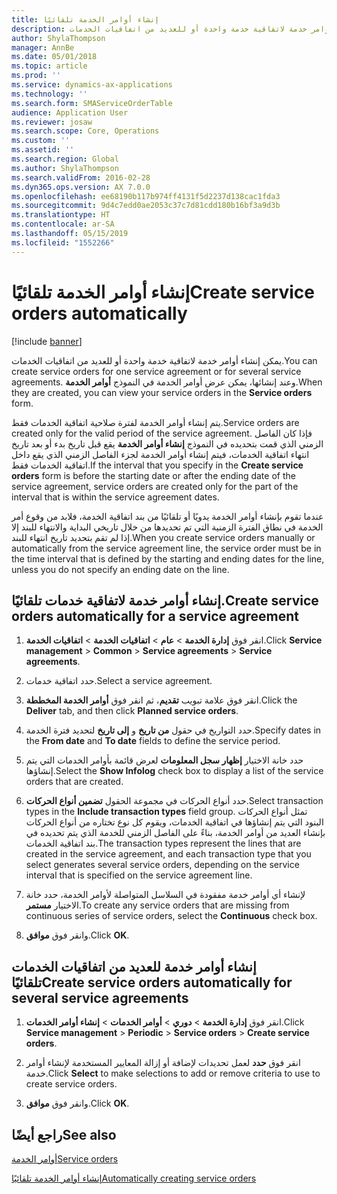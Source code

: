 ```yaml
---
title: إنشاء أوامر الخدمة تلقائيًا
description: يمكن إنشاء أوامر خدمة لاتفاقية خدمة واحدة أو للعديد من اتفاقيات الخدمات.
author: ShylaThompson
manager: AnnBe
ms.date: 05/01/2018
ms.topic: article
ms.prod: ''
ms.service: dynamics-ax-applications
ms.technology: ''
ms.search.form: SMAServiceOrderTable
audience: Application User
ms.reviewer: josaw
ms.search.scope: Core, Operations
ms.custom: ''
ms.assetid: ''
ms.search.region: Global
ms.author: ShylaThompson
ms.search.validFrom: 2016-02-28
ms.dyn365.ops.version: AX 7.0.0
ms.openlocfilehash: ee68190b117b974ff4131f5d2237d138cac1fda3
ms.sourcegitcommit: 9d4c7edd0ae2053c37c7d81cdd180b16bf3a9d3b
ms.translationtype: HT
ms.contentlocale: ar-SA
ms.lasthandoff: 05/15/2019
ms.locfileid: "1552266"
---
```

# <a name="create-service-orders-automatically"></a><span data-ttu-id="1b1eb-103">إنشاء أوامر الخدمة تلقائيًا</span><span class="sxs-lookup"><span data-stu-id="1b1eb-103">Create service orders automatically</span></span>    

[!include [banner](../includes/banner.md)]


<span data-ttu-id="1b1eb-104">يمكن إنشاء أوامر خدمة لاتفاقية خدمة واحدة أو للعديد من اتفاقيات الخدمات.</span><span class="sxs-lookup"><span data-stu-id="1b1eb-104">You can create service orders for one service agreement or for several service agreements.</span></span> <span data-ttu-id="1b1eb-105">وعند إنشائها، يمكن عرض أوامر الخدمة في النموذج **أوامر الخدمة**.</span><span class="sxs-lookup"><span data-stu-id="1b1eb-105">When they are created, you can view your service orders in the **Service orders** form.</span></span>

<span data-ttu-id="1b1eb-106">يتم إنشاء أوامر الخدمة لفترة صلاحية اتفاقية الخدمات فقط.</span><span class="sxs-lookup"><span data-stu-id="1b1eb-106">Service orders are created only for the valid period of the service agreement.</span></span> <span data-ttu-id="1b1eb-107">فإذا كان الفاصل الزمني الذي قمت بتحديده في النموذج **إنشاء أوامر الخدمة** يقع قبل تاريخ بدء أو بعد تاريخ انتهاء اتفاقية الخدمات، فيتم إنشاء أوامر الخدمة لجزء الفاصل الزمني الذي يقع داخل اتفاقية الخدمات فقط.</span><span class="sxs-lookup"><span data-stu-id="1b1eb-107">If the interval that you specify in the **Create service orders** form is before the starting date or after the ending date of the service agreement, service orders are created only for the part of the interval that is within the service agreement dates.</span></span>

<span data-ttu-id="1b1eb-108">عندما تقوم بإنشاء أوامر الخدمة يدويًا أو تلقائيًا من بند اتفاقية الخدمة، فلابد من وقوع أمر الخدمة في نطاق الفترة الزمنية التي تم تحديدها من خلال تاريخي البداية والانتهاء للبند إلا إذا لم تقم بتحديد تاريخ انتهاء للبند.</span><span class="sxs-lookup"><span data-stu-id="1b1eb-108">When you create service orders manually or automatically from the service agreement line, the service order must be in the time interval that is defined by the starting and ending dates for the line, unless you do not specify an ending date on the line.</span></span>

## <a name="create-service-orders-automatically-for-a-service-agreement"></a><span data-ttu-id="1b1eb-109">إنشاء أوامر خدمة لاتفاقية خدمات تلقائيًا.</span><span class="sxs-lookup"><span data-stu-id="1b1eb-109">Create service orders automatically for a service agreement</span></span>

1.  <span data-ttu-id="1b1eb-110">انقر فوق **إدارة الخدمة** \> **عام** \> **اتفاقيات الخدمة‬** \> **اتفاقيات الخدمة‬**.</span><span class="sxs-lookup"><span data-stu-id="1b1eb-110">Click **Service management** \> **Common** \> **Service agreements** \> **Service agreements**.</span></span>

2.  <span data-ttu-id="1b1eb-111">حدد اتفاقية خدمات.</span><span class="sxs-lookup"><span data-stu-id="1b1eb-111">Select a service agreement.</span></span>

3.  <span data-ttu-id="1b1eb-112">انقر فوق علامة تبويب **تقديم**، ثم انقر فوق **أوامر الخدمة المخططة**.</span><span class="sxs-lookup"><span data-stu-id="1b1eb-112">Click the **Deliver** tab, and then click **Planned service orders**.</span></span>

4.  <span data-ttu-id="1b1eb-113">حدد التواريخ في حقول **من تاريخ** و **إلى تاريخ** لتحديد فترة الخدمة.</span><span class="sxs-lookup"><span data-stu-id="1b1eb-113">Specify dates in the **From date** and **To date** fields to define the service period.</span></span>

5.  <span data-ttu-id="1b1eb-114">حدد خانة الاختيار **إظهار سجل المعلومات** لعرض قائمة بأوامر الخدمات التي يتم إنشاؤها.</span><span class="sxs-lookup"><span data-stu-id="1b1eb-114">Select the **Show Infolog** check box to display a list of the service orders that are created.</span></span>

6.  <span data-ttu-id="1b1eb-115">حدد أنواع الحركات في مجموعة الحقول **تضمين أنواع الحركات**.</span><span class="sxs-lookup"><span data-stu-id="1b1eb-115">Select transaction types in the **Include transaction types** field group.</span></span> <span data-ttu-id="1b1eb-116">تمثل أنواع الحركات البنود التي يتم إنشاؤها في اتفاقية الخدمات، ويقوم كل نوع تختاره من أنواع الحركات بإنشاء العديد من أوامر الخدمة، بناءً على الفاصل الزمني للخدمة الذي يتم تحديده في بند اتفاقية الخدمات.</span><span class="sxs-lookup"><span data-stu-id="1b1eb-116">The transaction types represent the lines that are created in the service agreement, and each transaction type that you select generates several service orders, depending on the service interval that is specified on the service agreement line.</span></span>

7.  <span data-ttu-id="1b1eb-117">لإنشاء أي أوامر خدمة مفقودة في السلاسل المتواصلة لأوامر الخدمة، حدد خانة الاختيار **مستمر**.</span><span class="sxs-lookup"><span data-stu-id="1b1eb-117">To create any service orders that are missing from continuous series of service orders, select the **Continuous** check box.</span></span>

8.  <span data-ttu-id="1b1eb-118">وانقر فوق **موافق**.</span><span class="sxs-lookup"><span data-stu-id="1b1eb-118">Click **OK**.</span></span>

## <a name="create-service-orders-automatically-for-several-service-agreements"></a><span data-ttu-id="1b1eb-119">إنشاء أوامر خدمة للعديد من اتفاقيات الخدمات تلقائيًا</span><span class="sxs-lookup"><span data-stu-id="1b1eb-119">Create service orders automatically for several service agreements</span></span>

1.  <span data-ttu-id="1b1eb-120">انقر فوق **إدارة الخدمة** \> **دوري** \> **أوامر الخدمات** \> **إنشاء أوامر الخدمات**.</span><span class="sxs-lookup"><span data-stu-id="1b1eb-120">Click **Service management** \> **Periodic** \> **Service orders** \> **Create service orders**.</span></span>

2.  <span data-ttu-id="1b1eb-121">انقر فوق **حدد** لعمل تحديدات لإضافة أو إزالة المعايير المستخدمة لإنشاء أوامر خدمة.</span><span class="sxs-lookup"><span data-stu-id="1b1eb-121">Click **Select** to make selections to add or remove criteria to use to create service orders.</span></span>

3.  <span data-ttu-id="1b1eb-122">وانقر فوق **موافق**.</span><span class="sxs-lookup"><span data-stu-id="1b1eb-122">Click **OK**.</span></span>

## <a name="see-also"></a><span data-ttu-id="1b1eb-123">راجع أيضًا</span><span class="sxs-lookup"><span data-stu-id="1b1eb-123">See also</span></span>

[<span data-ttu-id="1b1eb-124">أوامر الخدمة</span><span class="sxs-lookup"><span data-stu-id="1b1eb-124">Service orders</span></span>](service-orders.md)

[<span data-ttu-id="1b1eb-125">إنشاء أوامر الخدمة تلقائيًا</span><span class="sxs-lookup"><span data-stu-id="1b1eb-125">Automatically creating service orders</span></span>](auto-create-service-orders.md)

  


